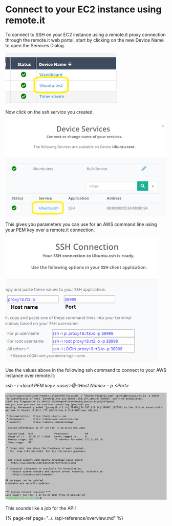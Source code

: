 # Connect to your EC2 instance using remote.it

To connect to SSH on your EC2 instance using a remote.it proxy connection through the remote.it web portal, start by clicking on the new Device Name to open the Services Dialog.

![](../../.gitbook/assets/image%20%286%29.png)

Now click on the ssh service you created.

![](../../.gitbook/assets/image%20%28100%29.png)

This gives you parameters you can use for an AWS command line using your PEM key over a remote.it connection.

![](../../.gitbook/assets/image%20%2871%29.png)

Use the values above in the following ssh command to connect to your AWS instance over remote.it:

_ssh - i &lt;local PEM key&gt; &lt;user&gt;@&lt;Host Name&gt; - p &lt;Port&gt;_

![](../../.gitbook/assets/image%20%28146%29.png)

This sounds like a job for the API!

{% page-ref page="../../api-reference/overview.md" %}

